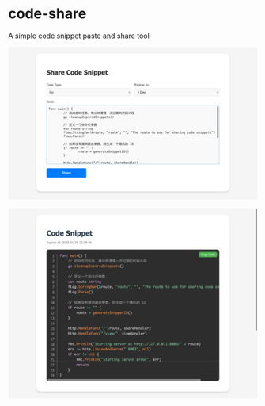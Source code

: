 # code-share
A simple code snippet paste and share tool

![img.png](doc/share.png)

![img.png](doc/view.png)